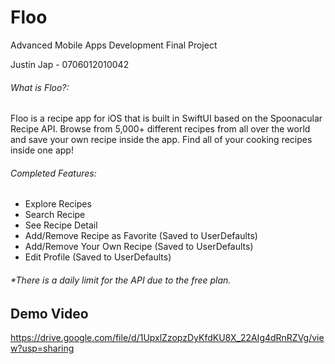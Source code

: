 # Floo

Advanced Mobile Apps Development Final Project

Justin Jap - 0706012010042

###### What is Floo?:

Floo is a recipe app for iOS that is built in SwiftUI based on the Spoonacular Recipe API. Browse from 5,000+ different recipes from all over the world and save your own recipe inside the app. Find all of your cooking recipes inside one app!

###### Completed Features:

- Explore Recipes
- Search Recipe
- See Recipe Detail
- Add/Remove Recipe as Favorite (Saved to UserDefaults)
- Add/Remove Your Own Recipe (Saved to UserDefaults)
- Edit Profile (Saved to UserDefaults)

###### *There is a daily limit for the API due to the free plan.

## Demo Video

https://drive.google.com/file/d/1UpxlZzopzDyKfdKU8X_22AIg4dRnRZVg/view?usp=sharing
